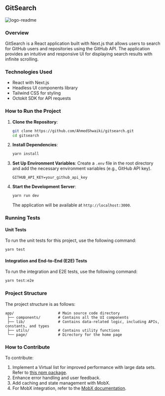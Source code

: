 ## GitSearch
![logo-readme](https://github.com/AhmedShwaiki/gitsearch/assets/79656062/daeeba56-c7fd-419a-8403-e88f8f59e1f0)

### Overview
GitSearch is a React application built with Next.js that allows users to search for GitHub users and repositories using the GitHub API. The application provides an intuitive and responsive UI for displaying search results with infinite scrolling.

### Technologies Used
- React with Next.js
- Headless UI components library
- Tailwind CSS for styling
- Octokit SDK for API requests

### How to Run the Project

1. **Clone the Repository**:

   ```bash
   git clone https://github.com/AhmedShwaiki/gitsearch.git
   cd gitsearch
   ```

2. **Install Dependencies**:

   ```bash
   yarn install
   ```

3. **Set Up Environment Variables**:
   Create a `.env` file in the root directory and add the necessary environment variables (e.g., GitHub API key).

   ```
   GITHUB_API_KEY=your_github_api_key
   ```

4. **Start the Development Server**:

   ```bash
   yarn run dev
   ```

   The application will be available at `http://localhost:3000`.

### Running Tests

#### Unit Tests

To run the unit tests for this project, use the following command:

```bash
yarn test
```

#### Integration and End-to-End (E2E) Tests

To run the integration and E2E tests, use the following command:

```bash
yarn test:e2e
```

### Project Structure

The project structure is as follows:

```
app/                    # Main source code directory
 ├── components/        # Contains all the UI components
 ├── lib/               # Contains data-related logic, including APIs, constants, and types
 ├── utils/             # Contains utility functions
 └── page/              # Directory for the home page
```

### How to Contribute

To contribute:
1. Implement a Virtual list for improved performance with large data sets. Refer to [this npm package](https://www.npmjs.com/package/rc-virtual-list).
2. Enhance error handling and user feedback.
3. Add caching and state management with MobX.
4. For MobX integration, refer to the [MobX documentation](https://mobx.js.org/README.html).
